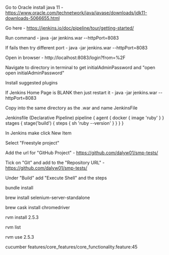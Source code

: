 Go to Oracle install java 11 - https://www.oracle.com/technetwork/java/javase/downloads/jdk11-downloads-5066655.html

Go here - https://jenkins.io/doc/pipeline/tour/getting-started/

Run command - java -jar jenkins.war --httpPort=8083

If fails then try different port - java -jar jenkins.war --httpPort=8083

Open in browser - http://localhost:8083/login?from=%2F

Navigate to directory in terminal to get initialAdminPassword and "open open initialAdminPassword"

Install suggested plugins

If Jenkins Home Page is BLANK then just restart it - java -jar jenkins.war --httpPort=8083

Copy into the same directory as the .war and name JenkinsFile

Jenkinsfile (Declarative Pipeline)
pipeline {
    agent { docker { image 'ruby' } }
    stages {
        stage('build') {
            steps {
                sh 'ruby --version'
            }
        }
    }
}

In Jenkins make click New Item

Select "Freestyle project"

Add the url for "GitHub Project" - https://github.com/dalyw01/smp-tests/

Tick on "Git" and add to the "Repository URL" - https://github.com/dalyw01/smp-tests/

Under "Build" add "Execute Shell" and the steps

bundle install

brew install selenium-server-standalone

brew cask install chromedriver

rvm install 2.5.3

rvm list

rvm use 2.5.3

cucumber features/core_features/core_functionality.feature:45
